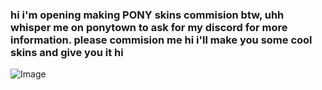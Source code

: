 ### hi i'm opening making PONY skins commision btw, uhh whisper me on ponytown to ask for my discord for more information. please commision me hi i'll make you some cool skins and give you it hi

![Image](https://github.com/user-attachments/assets/3829f645-4a81-4379-a257-30f13d33f177)
